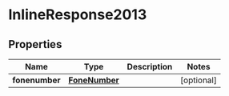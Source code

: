 
# InlineResponse2013

## Properties
Name | Type | Description | Notes
------------ | ------------- | ------------- | -------------
**fonenumber** | [**FoneNumber**](FoneNumber.md) |  |  [optional]



